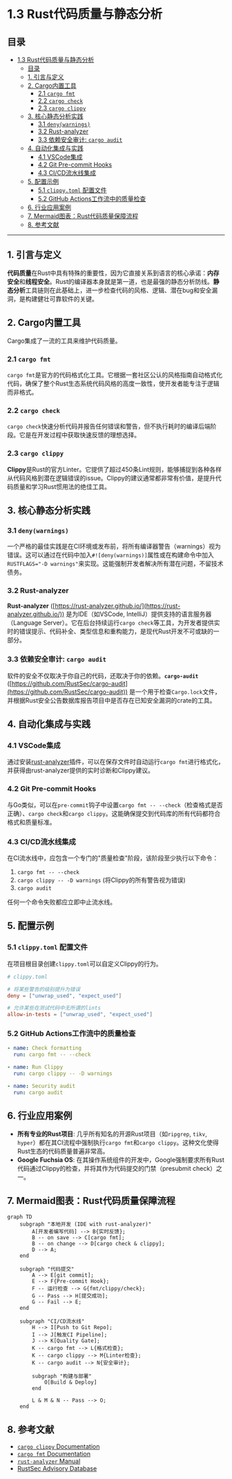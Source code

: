 # 1.3 Rust代码质量与静态分析

## 目录

- [1.3 Rust代码质量与静态分析](#13-rust代码质量与静态分析)
  - [目录](#目录)
  - [1. 引言与定义](#1-引言与定义)
  - [2. Cargo内置工具](#2-cargo内置工具)
    - [2.1 `cargo fmt`](#21-cargo-fmt)
    - [2.2 `cargo check`](#22-cargo-check)
    - [2.3 `cargo clippy`](#23-cargo-clippy)
  - [3. 核心静态分析实践](#3-核心静态分析实践)
    - [3.1 `deny(warnings)`](#31-denywarnings)
    - [3.2 Rust-analyzer](#32-rust-analyzer)
    - [3.3 依赖安全审计: `cargo audit`](#33-依赖安全审计-cargo-audit)
  - [4. 自动化集成与实践](#4-自动化集成与实践)
    - [4.1 VSCode集成](#41-vscode集成)
    - [4.2 Git Pre-commit Hooks](#42-git-pre-commit-hooks)
    - [4.3 CI/CD流水线集成](#43-cicd流水线集成)
  - [5. 配置示例](#5-配置示例)
    - [5.1 `clippy.toml` 配置文件](#51-clippytoml-配置文件)
    - [5.2 GitHub Actions工作流中的质量检查](#52-github-actions工作流中的质量检查)
  - [6. 行业应用案例](#6-行业应用案例)
  - [7. Mermaid图表：Rust代码质量保障流程](#7-mermaid图表rust代码质量保障流程)
  - [8. 参考文献](#8-参考文献)

---

## 1. 引言与定义

**代码质量**在Rust中具有特殊的重要性，因为它直接关系到语言的核心承诺：**内存安全**和**线程安全**。Rust的编译器本身就是第一道，也是最强的静态分析防线。**静态分析**工具链则在此基础上，进一步检查代码的风格、逻辑、潜在bug和安全漏洞，是构建健壮可靠软件的关键。

## 2. Cargo内置工具

Cargo集成了一流的工具来维护代码质量。

### 2.1 `cargo fmt`

`cargo fmt`是官方的代码格式化工具。它根据一套社区公认的风格指南自动格式化代码，确保了整个Rust生态系统代码风格的高度一致性，使开发者能专注于逻辑而非格式。

### 2.2 `cargo check`

`cargo check`快速分析代码并报告任何错误和警告，但不执行耗时的编译后端阶段。它是在开发过程中获取快速反馈的理想选择。

### 2.3 `cargo clippy`

**Clippy**是Rust的官方Linter。它提供了超过450条Lint规则，能够捕捉到各种各样从代码风格到潜在逻辑错误的issue。Clippy的建议通常都非常有价值，是提升代码质量和学习Rust惯用法的绝佳工具。

## 3. 核心静态分析实践

### 3.1 `deny(warnings)`

一个严格的最佳实践是在CI环境或发布前，将所有编译器警告（warnings）视为错误。这可以通过在代码中加入`#![deny(warnings)]`属性或在构建命令中加入`RUSTFLAGS="-D warnings"`来实现。这能强制开发者解决所有潜在问题，不留技术债务。

### 3.2 Rust-analyzer

**Rust-analyzer** ([https://rust-analyzer.github.io/](https://rust-analyzer.github.io/)) 是为IDE（如VSCode, IntelliJ）提供支持的语言服务器（Language Server）。它在后台持续运行`cargo check`等工具，为开发者提供实时的错误提示、代码补全、类型信息和重构能力，是现代Rust开发不可或缺的一部分。

### 3.3 依赖安全审计: `cargo audit`

软件的安全不仅取决于你自己的代码，还取决于你的依赖。**`cargo-audit`** ([https://github.com/RustSec/cargo-audit](https://github.com/RustSec/cargo-audit)) 是一个用于检查`Cargo.lock`文件，并根据Rust安全公告数据库报告项目中是否存在已知安全漏洞的crate的工具。

## 4. 自动化集成与实践

### 4.1 VSCode集成

通过安装[rust-analyzer](https://marketplace.visualstudio.com/items?itemName=rust-lang.rust-analyzer)插件，可以在保存文件时自动运行`cargo fmt`进行格式化，并获得由rust-analyzer提供的实时诊断和Clippy建议。

### 4.2 Git Pre-commit Hooks

与Go类似，可以在`pre-commit`钩子中设置`cargo fmt -- --check`（检查格式是否正确）、`cargo check`和`cargo clippy`。这能确保提交到代码库的所有代码都符合格式和质量标准。

### 4.3 CI/CD流水线集成

在CI流水线中，应包含一个专门的"质量检查"阶段，该阶段至少执行以下命令：

1. `cargo fmt -- --check`
2. `cargo clippy -- -D warnings` (将Clippy的所有警告视为错误)
3. `cargo audit`

任何一个命令失败都应立即中止流水线。

## 5. 配置示例

### 5.1 `clippy.toml` 配置文件

在项目根目录创建`clippy.toml`可以自定义Clippy的行为。

```toml
# clippy.toml

# 将某些警告的级别提升为错误
deny = ["unwrap_used", "expect_used"]

# 允许某些在测试代码中无所谓的lints
allow-in-tests = ["unwrap_used", "expect_used"]
```

### 5.2 GitHub Actions工作流中的质量检查

```yaml
- name: Check formatting
  run: cargo fmt -- --check

- name: Run Clippy
  run: cargo clippy -- -D warnings

- name: Security audit
  run: cargo audit
```

## 6. 行业应用案例

- **所有专业的Rust项目**: 几乎所有知名的开源Rust项目（如`ripgrep`, `tikv`, `hyper`）都在其CI流程中强制执行`cargo fmt`和`cargo clippy`。这种文化使得Rust生态的代码质量普遍非常高。
- **Google Fuchsia OS**: 在其操作系统组件的开发中，Google强制要求所有Rust代码通过Clippy的检查，并将其作为代码提交的门禁（presubmit check）之一。

## 7. Mermaid图表：Rust代码质量保障流程

```mermaid
graph TD
    subgraph "本地开发 (IDE with rust-analyzer)"
        A[开发者编写代码] --> B{实时反馈};
        B -- on save --> C[cargo fmt];
        B -- on change --> D[cargo check & clippy];
        D --> A;
    end

    subgraph "代码提交"
        A --> E[git commit];
        E --> F{Pre-commit Hook};
        F -- 运行检查 --> G{fmt/clippy/check};
        G -- Pass --> H[提交成功];
        G -- Fail --> E;
    end

    subgraph "CI/CD流水线"
        H --> I[Push to Git Repo];
        I --> J[触发CI Pipeline];
        J --> K[Quality Gate];
        K -- cargo fmt --> L{格式检查};
        K -- cargo clippy --> M{Linter检查};
        K -- cargo audit --> N{安全审计};
        
        subgraph "构建与部署"
            O[Build & Deploy]
        end
        
        L & M & N -- Pass --> O;
    end
```

## 8. 参考文献

- [`cargo clippy` Documentation](https://doc.rust-lang.org/stable/clippy/)
- [`cargo fmt` Documentation](https://github.com/rust-lang/rustfmt)
- [`rust-analyzer` Manual](https://rust-analyzer.github.io/manual.html)
- [RustSec Advisory Database](https://rustsec.org/)
